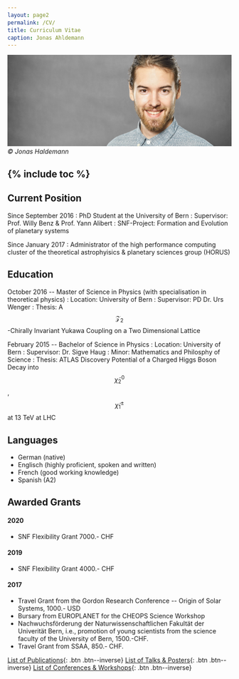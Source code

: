 ```yaml
---
layout: page2
permalink: /CV/
title: Curriculum Vitae
caption: Jonas Ahldemann
---
```

![ /assets/pictures/Portrait_lowres.jpg](/assets/pictures/Portrait_lowres.jpg)
*© Jonas Haldemann*

{% include toc %}
---
## Current Position
Since September 2016
: PhD Student at the University of Bern
: Supervisor: Prof. Willy Benz & Prof. Yann Alibert
: SNF-Project: Formation and Evolution of planetary systems 

Since January 2017
: Administrator of the high performance computing cluster of the theoretical astrophyisics & planetary sciences group (HORUS)

## Education
October 2016 -- Master of Science in Physics (with specialisation in theoretical physics)
: Location: University of Bern
: Supervisor: PD Dr. Urs Wenger
: Thesis: A $$\mathcal{Z}_2$$-Chirally Invariant Yukawa Coupling on a Two Dimensional Lattice

February 2015 -- Bachelor of Science in Physics
: Location: University of Bern
: Supervisor: Dr. Sigve Haug
: Minor: Mathematics and Philosphy of Science
: Thesis: ATLAS Discovery Potential of a Charged Higgs Boson Decay into $$\tilde{\chi}^0_2$$ , $$\tilde{\chi}^\pm_1$$ at 13 TeV at LHC

## Languages
+ German (native)
+ Englisch (highly proficient, spoken and written)
+ French (good working knowledge)
+ Spanish (A2)

## Awarded Grants
#### 2020
+ SNF Flexibility Grant 7000.- CHF

#### 2019
+ SNF Flexibility Grant 4000.- CHF

#### 2017
+ Travel Grant from the Gordon Research Conference -- Origin of Solar Systems, 1000.- USD
+ Bursary from EUROPLANET for the CHEOPS Science Workshop
+ Nachwuchsförderung der Naturwissenschaftlichen Fakultät
der Univerität Bern, i.e., promotion of young scientists from the
science faculty of the University of Bern, 1500.-CHF.
+ Travel Grant from SSAA, 850.- CHF.

[List of Publications](/publications-year/){: .btn .btn--inverse}
[List of Talks & Posters](/talks/){: .btn .btn--inverse}
[List of Conferences & Workshops](/conferences/){: .btn .btn--inverse}
